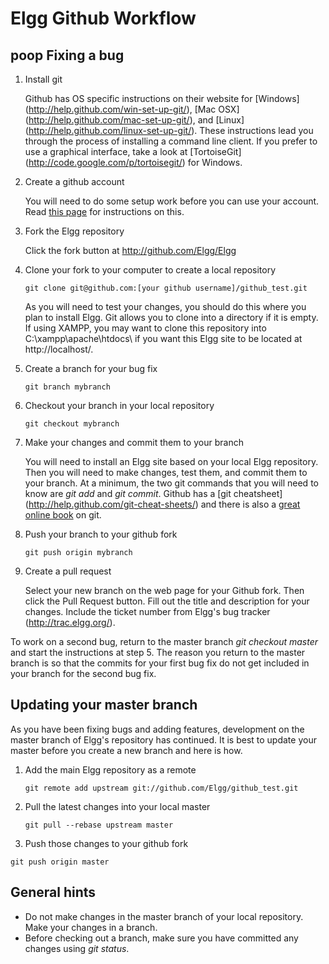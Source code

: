 Elgg Github Workflow
====================
poop
Fixing a bug
------------

 1. Install git

    Github has OS specific instructions on their website for [Windows]
    (http://help.github.com/win-set-up-git/), [Mac OSX]
    (http://help.github.com/mac-set-up-git/), and [Linux]
    (http://help.github.com/linux-set-up-git/). These instructions lead you
    through the process of installing a command line client. If you prefer to
    use a graphical interface, take a look at [TortoiseGit]
    (http://code.google.com/p/tortoisegit/) for Windows.

 2. Create a github account

    You will need to do some setup work before you can use your account. Read
    [this page](http://help.github.com/set-your-user-name-email-and-github-token/)
    for instructions on this.

 3. Fork the Elgg repository

    Click the fork button at http://github.com/Elgg/Elgg

 4. Clone your fork to your computer to create a local repository

    ```
    git clone git@github.com:[your github username]/github_test.git
    ```

    As you will need to test your changes, you should do this where you plan
    to install Elgg. Git allows you to clone into a directory if it is empty.
    If using XAMPP, you may want to clone this repository into
    C:\xampp\apache\htdocs\ if you want this Elgg site to be located at
    http://localhost/.

 5. Create a branch for your bug fix

    ```
    git branch mybranch
    ```

 6. Checkout your branch in your local repository

    ```
    git checkout mybranch
    ```

 7. Make your changes and commit them to your branch

    You will need to install an Elgg site based on your local Elgg repository.
    Then you will need to make changes, test them, and commit them to your
    branch. At a minimum, the two git commands that you will need to know are
    *git add* and *git commit*. Github has a [git cheatsheet]
    (http://help.github.com/git-cheat-sheets/) and there is also a
    [great online book](http://book.git-scm.com/) on git.

 8. Push your branch to your github fork

    ```
    git push origin mybranch
    ```

 9. Create a pull request

    Select your new branch on the web page for your Github fork. Then click the
    Pull Request button. Fill out the title and description for your changes.
    Include the ticket number from Elgg's bug tracker (http://trac.elgg.org/).

To work on a second bug, return to the master branch *git checkout master* and
start the instructions at step 5. The reason you return to the master branch is
so that the commits for your first bug fix do not get included in your branch
for the second bug fix.

Updating your master branch
---------------------------
As you have been fixing bugs and adding features, development on the master branch
of Elgg's repository has continued. It is best to update your master before you
create a new branch and here is how.

 1. Add the main Elgg repository as a remote

    ```
    git remote add upstream git://github.com/Elgg/github_test.git
    ```

 2. Pull the latest changes into your local master

    ```
    git pull --rebase upstream master
    ```

 3. Push those changes to your github fork

   ```
   git push origin master
   ```

General hints
-------------
 * Do not make changes in the master branch of your local repository. Make your
   changes in a branch.
 * Before checking out a branch, make sure you have committed any changes using
   *git status*.